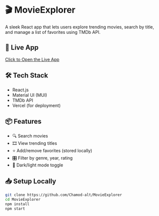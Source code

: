 
# 🎬 MovieExplorer

A sleek React app that lets users explore trending movies, search by title, and manage a list of favorites using TMDb API.

## 🚀 Live App
[Click to Open the Live App](https://movieexplorer.vercel.app)

## 🛠️ Tech Stack
- React.js
- Material UI (MUI)
- TMDb API
- Vercel (for deployment)

## 📦 Features
- 🔍 Search movies
- 🎞️ View trending titles
- ⭐ Add/remove favorites (stored locally)
- 🎛️ Filter by genre, year, rating
- 🌙 Dark/light mode toggle

## 📥 Setup Locally

```bash
git clone https://github.com/Chamod-alt/MovieExplorer
cd MovieExplorer
npm install
npm start
